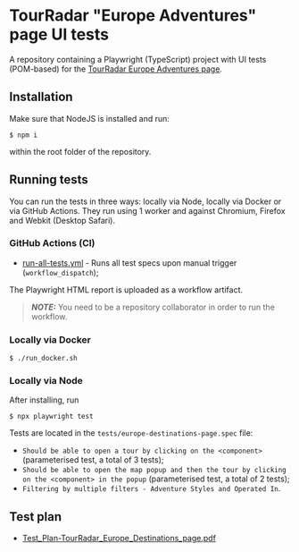 # TourRadar "Europe Adventures" page UI tests

A repository containing a Playwright (TypeScript) project with UI tests (POM-based) for the [TourRadar Europe Adventures page](https://www.tourradar.com/d/europe#_).

## Installation

Make sure that NodeJS is installed and run:

    $ npm i

within the root folder of the repository.

## Running tests

You can run the tests in three ways: locally via Node, locally via Docker or via GitHub Actions. They run using 1 worker and against Chromium, Firefox and Webkit (Desktop Safari).

### GitHub Actions (CI)

-   [run-all-tests.yml](https://github.com/nbaldzhiev/tourradar-europe-page-tests/blob/main/.github/workflows/run-all-tests.yml) - Runs all test specs upon manual trigger (`workflow_dispatch`);

The Playwright HTML report is uploaded as a workflow artifact.

> **_NOTE:_** You need to be a repository collaborator in order to run the workflow.

### Locally via Docker

    $ ./run_docker.sh

### Locally via Node

After installing, run

    $ npx playwright test

Tests are located in the `tests/europe-destinations-page.spec` file:

-   `Should be able to open a tour by clicking on the <component>` (parameterised test, a total of 3 tests);
-   `Should be able to open the map popup and then the tour by clicking on the <component> in the popup` (parameterised test, a total of 2 tests);
-   `Filtering by multiple filters - Adventure Styles and Operated In`.

## Test plan

-  [Test_Plan-TourRadar_Europe_Destinations_page.pdf](https://github.com/nbaldzhiev/tourradar-europe-page-tests/blob/main/Test_Plan-TourRadar_Europe_Destinations_page.pdf)
